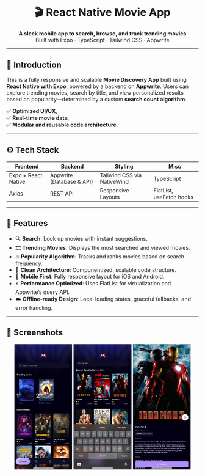 <h1 align="center">🎬 React Native Movie App</h1>
<p align="center">
  <b>A sleek mobile app to search, browse, and track trending movies</b><br/>
  Built with Expo · TypeScript · Tailwind CSS · Appwrite
</p>

---

## 🚀 Introduction

This is a fully responsive and scalable **Movie Discovery App** built using **React Native with Expo**, powered by a
backend on **Appwrite**. Users can explore trending movies, search by title, and view personalized results based on
popularity—determined by a custom **search count algorithm**.

✅ **Optimized UI/UX**,  
✅ **Real-time movie data**,  
✅ **Modular and reusable code architecture**.

---

## ⚙️ Tech Stack

| Frontend            | Backend                   | Styling                     | Misc                     |
|---------------------|---------------------------|-----------------------------|--------------------------|
| Expo + React Native | Appwrite (Database & API) | Tailwind CSS via NativeWind | TypeScript               |
| Axios               | REST API                  | Responsive Layouts          | FlatList, useFetch hooks |

---

## 🔋 Features

- 🔍 **Search**: Look up movies with instant suggestions.
- 🎞️ **Trending Movies**: Displays the most searched and viewed movies.
- 🔥 **Popularity Algorithm**: Tracks and ranks movies based on search frequency.
- 🧠 **Clean Architecture**: Componentized, scalable code structure.
- 📱 **Mobile First**: Fully responsive layout for iOS and Android.
- ⚡ **Performance Optimized**: Uses FlatList for virtualization and Appwrite’s query API.
- ☁️ **Offline-ready Design**: Local loading states, graceful fallbacks, and error handling.

---

## 📸 Screenshots

<div align="center">
  <img src="Screenshots/homescreen.jpg" alt="Home Screen" width="30%" />
  <img src="Screenshots/searchScreen.jpg" alt="Search Screen" width="30%" />
  <img src="Screenshots/detailScreen.jpg" alt="Detail Screen" width="30%" />
</div>
